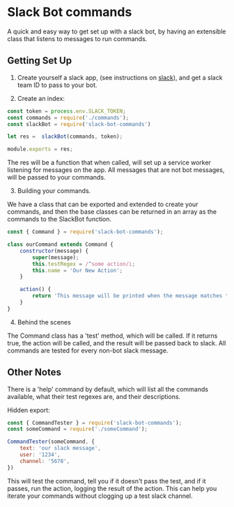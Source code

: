 # Slack Bot commands

A quick and easy way to get set up with a slack bot, by having an extensible class that listens to messages to run commands.

## Getting Set Up

1. Create yourself a slack app, (see instructions on [slack](https://api.slack.com/slack-apps)), and get a slack team ID to pass to your bot.

2. Create an index:

```js
const token = process.env.SLACK_TOKEN;
const commands = require('./commands');
const slackBot = require('slack-bot-commands')

let res =  slackBot(commands, token);

module.exports = res;
```

The res will be a function that when called, will set up a service worker listening for messages on the app. All messages that are not bot messages, will be passed to your commands.

3. Building your commands.

We have a class that can be exported and extended to create your commands, and then the base classes can be returned in an array as the commands to the SlackBot function.

```js
const { Command } = require('slack-bot-commands');

class ourCommand extends Command {
	constructor(message) {
		super(message);
		this.testRegex = /^some action/i;
		this.name = 'Our New Action';
	}

	action() {
		return 'This message will be printed when the message matches the regex';
	}
}
```

4. Behind the scenes

The Command class has a 'test' method, which will be called. If it returns true, the action will be called, and the result will be passed back to slack. All commands are tested for every non-bot slack message.

## Other Notes

There is a 'help' command by default, which will list all the commands available, what their test regexes are, and their descriptions.

Hidden export:

```js
const { CommandTester } = require('slack-bot-commands');
const someCommand = require('./someCommand');

CommandTester(someCommand, {
	text: 'our slack message',
	user: '1234',
	channel: '5678',
})
```

This will test the command, tell you if it doesn't pass the test, and if it passes, run the action, logging the result of the action. This can help you iterate your commands without clogging up a test slack channel.
